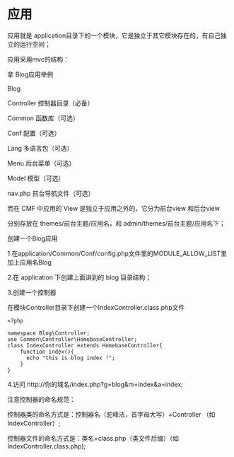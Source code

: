 # 应用

应用就是 application目录下的一个模块，它是独立于其它模块存在的，有自己独立的运行空间；

应用采用mvc的结构：

拿 Blog应用举例

Blog

Controller 控制器目录（必备）

Common 函数库（可选）

Conf 配置（可选）

Lang 多语言包（可选）

Menu 后台菜单（可选）

Model 模型（可选）

nav.php 前台导航文件（可选）



而在 CMF 中应用的 View 是独立于应用之外的，它分为前台view 和后台view

 分别存放在 themes/前台主题/应用名，和 admin/themes/前台主题/应用名下；



创建一个Blog应用

1.在application/Common/Conf/config.php文件里的MODULE_ALLOW_LIST里加上应用名Blog  

2.在 application 下创建上面讲到的 blog 目录结构；

3.创建一个控制器

在模块Controller目录下创建一个IndexController.class.php文件

```
<?php

namespace Blog\Controller;
use Common\Controller\HomebaseController;
class IndexController extends HomebaseController{
    function index(){
      echo "this is blog index !";
    }
}
```

4.访问 http://你的域名/index.php?g=blog&m=index&a=index;

注意控制器的命名规范：

控制器类的命名方式是：控制器名（驼峰法，首字母大写）+Controller （如 IndexController）;

控制器文件的命名方式是：类名+class.php（类文件后缀）（如 IndexController.class.php);